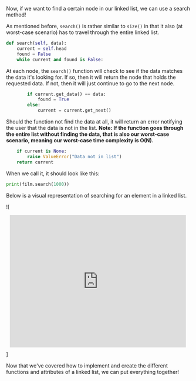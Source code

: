 <!--title={Search for an element in a Linked List}-->

<!--badges={Algorithms:10}-->

<!--concepts={Search for an element in a Linked List}-->

Now, if we want to find a certain node in our linked list, we can use a search method!

As mentioned before, `search()` is rather similar to `size()` in that it also (at worst-case scenario) has to travel through the entire linked list. 

```python
def search(self, data):
    current = self.head
    found = False
    while current and found is False:
```    
At each node, the `search()` function will check to see if the data matches the data it's looking for. If so, then it will return the node that holds the requested data. If not, then it will just continue to go to the next node.

```python
        if current.get_data() == data:
            found = True
        else:
            current = current.get_next()
```            
Should the function not find the data at all, it will return an error notifying the user that the data is not in the list. **Note: If the function goes through the entire list without finding the data, that is also our worst-case scenario, meaning our worst-case time complexity is O(N).**

```python
    if current is None:
        raise ValueError("Data not in list")
    return current
```
When we call it, it should look like this:

```python
print(film.search(1000))
```
Below is a visual representation of searching for an element in a linked list.

![<div style="width: 480px; height: 360px; margin: 10px; position: relative;"><iframe allowfullscreen frameborder="0" style="width:480px; height:360px" src="https://www.lucidchart.com/documents/embeddedchart/32d95bb7-cdec-412d-b1c2-56ff92f94ffd" id="eJdoS7QA_DOn"></iframe></div>]

Now that we've covered how to implement and create the different functions and attributes of a linked list, we can put everything together!
